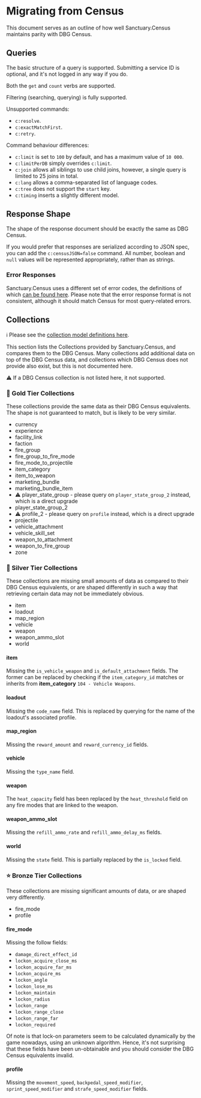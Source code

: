 # Migrating from Census

This document serves as an outline of how well Sanctuary.Census maintains parity with DBG Census.

## Queries

The basic structure of a query is supported. Submitting a service ID is optional, and it's not logged in any way if you do.

Both the `get` and `count` verbs are supported.

Filtering (searching, querying) is fully supported.

Unsupported commands:
- `c:resolve`.
- `c:exactMatchFirst`.
- `c:retry`.

Command behaviour differences:
- `c:limit` is set to `100` by default, and has a maximum value of `10 000`.
- `c:limitPerDB` simply overrides `c:limit`.
- `c:join` allows all siblings to use child joins, however, a single query is limited to 25 joins in total.
- `c:lang` allows a comma-separated list of language codes.
- `c:tree` does not support the `start` key.
- `c:timing` inserts a slightly different model.

## Response Shape

The shape of the response document should be exactly the same as DBG Census.

If you would prefer that responses are serialized according to JSON spec, you can add the `c:censusJSON=false` command.
All number, boolean and `null` values will be represented appropriately, rather than as strings.

### Error Responses

Sanctuary.Census uses a different set of error codes, the definitions of which [can be found here](../Sanctuary.Census/Models/QueryErrorCode.cs).
Please note that the error response format is not consistent, although it should match Census for most query-related errors.

## Collections

ℹ Please see the [collection model definitions here](../Sanctuary.Census/Models/Collections).

This section lists the Collections provided by Sanctuary.Census, and compares them to the DBG Census.
Many collections add additional data on top of the DBG Census data, and collections which DBG Census does
not provide also exist, but this is not documented here.

⚠ If a DBG Census collection is not listed here, it not supported.

### 🌠 Gold Tier Collections

These collections provide the same data as their DBG Census equivalents. The shape is not guaranteed to match,
but is likely to be very similar.

- currency
- experience
- facility_link
- faction
- fire_group
- fire_group_to_fire_mode
- fire_mode_to_projectile
- item_category
- item_to_weapon
- marketing_bundle
- marketing_bundle_item
- ⚠ player_state_group - please query on `player_state_group_2` instead, which is a direct upgrade
- player_state_group_2
- ⚠ profile_2 - please query on `profile` instead, which is a direct upgrade
- projectile
- vehicle_attachment
- vehicle_skill_set
- weapon_to_attachment
- weapon_to_fire_group
- zone

### 🌟 Silver Tier Collections

These collections are missing small amounts of data as compared to their DBG Census equivalents, or are shaped differently
in such a way that retrieving certain data may not be immediately obvious.

- item
- loadout
- map_region
- vehicle
- weapon
- weapon_ammo_slot
- world

#### item

Missing the `is_vehicle_weapon` and `is_default_attachment` fields. The former can be replaced by checking
if the `item_category_id` matches or inherits from **item_category** `104 - Vehicle Weapons`.

#### loadout

Missing the `code_name` field. This is replaced by querying for the name of the loadout's associated profile.

#### map_region

Missing the `reward_amount` and `reward_currency_id` fields.

#### vehicle

Missing the `type_name` field.

#### weapon

The `heat_capacity` field has been replaced by the `heat_threshold` field on any fire modes that
are linked to the weapon.

#### weapon_ammo_slot

Missing the `refill_ammo_rate` and `refill_ammo_delay_ms` fields.

#### world

Missing the `state` field. This is partially replaced by the `is_locked` field.

### ⭐ Bronze Tier Collections

These collections are missing significant amounts of data, or are shaped very differently.

- fire_mode
- profile

#### fire_mode

Missing the follow fields:
- `damage_direct_effect_id`
- `lockon_acquire_close_ms`
- `lockon_acquire_far_ms`
- `lockon_acquire_ms`
- `lockon_angle`
- `lockon_lose_ms`
- `lockon_maintain`
- `lockon_radius`
- `lockon_range`
- `lockon_range_close`
- `lockon_range_far`
- `lockon_required`

Of note is that lock-on parameters seem to be calculated dynamically by the game nowadays, using an unknown
algorithm. Hence, it's not surprising that these fields have been un-obtainable and you should consider
the DBG Census equivalents invalid.

#### profile

Missing the `movement_speed`, `backpedal_speed_modifier`, `sprint_speed_modifier` and `strafe_speed_modifier` fields.
